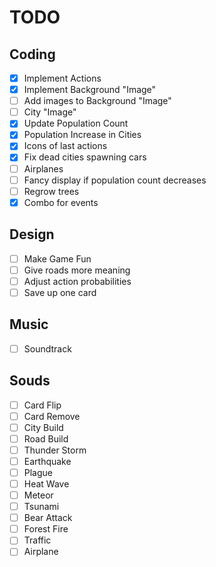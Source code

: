 # TODO

## Coding

 - [x] Implement Actions
 - [x] Implement Background "Image"
 - [ ] Add images to Background "Image"
 - [ ] City "Image"
 - [x] Update Population Count
 - [x] Population Increase in Cities
 - [x] Icons of last actions
 - [x] Fix dead cities spawning cars
 - [ ] Airplanes
 - [ ] Fancy display if population count decreases
 - [ ] Regrow trees
 - [x] Combo for events

## Design

 - [ ] Make Game Fun
 - [ ] Give roads more meaning
 - [ ] Adjust action probabilities
 - [ ] Save up one card

## Music

 - [ ] Soundtrack

## Souds

 - [ ] Card Flip
 - [ ] Card Remove
 - [ ] City Build
 - [ ] Road Build
 - [ ] Thunder Storm
 - [ ] Earthquake
 - [ ] Plague
 - [ ] Heat Wave
 - [ ] Meteor
 - [ ] Tsunami
 - [ ] Bear Attack
 - [ ] Forest Fire
 - [ ] Traffic
 - [ ] Airplane
